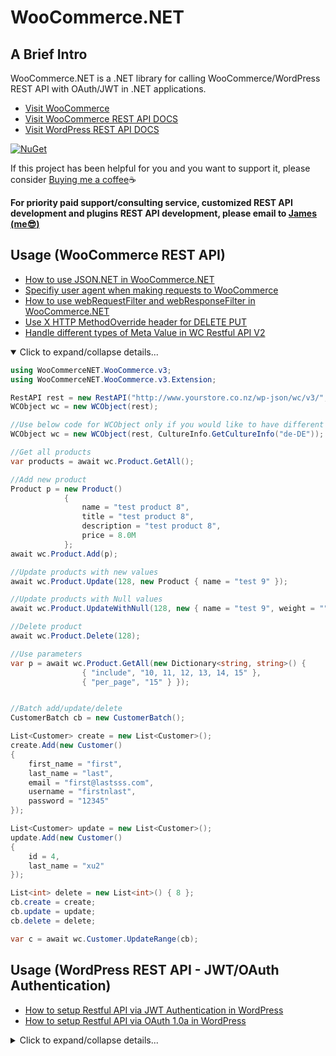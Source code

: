 ﻿WooCommerce.NET
======================

A Brief Intro
-------------------

WooCommerce.NET is a .NET library for calling WooCommerce/WordPress REST API with OAuth/JWT in .NET applications.

* [Visit WooCommerce](http://www.woothemes.com/woocommerce/)
* [Visit WooCommerce REST API DOCS](https://woocommerce.github.io/woocommerce-rest-api-docs/)
* [Visit WordPress REST API DOCS](https://developer.wordpress.org/rest-api/)

[![NuGet](https://buildstats.info/nuget/WooCommerceNET)](http://www.nuget.org/packages/WooCommerceNET)

If this project has been helpful for you and you want to support it, please consider [Buying me a coffee](https://www.buymeacoffee.com/YU0SqVyrR):coffee:

**For priority paid support/consulting service, customized REST API development and plugins REST API development, please email to [James (me:sunglasses:)](mailto:xiaofaye@msn.com)**

Usage (WooCommerce REST API)
-------------------
* [How to use JSON.NET in WooCommerce.NET](https://github.com/XiaoFaye/WooCommerce.NET/wiki/How-to-use-JSON.NET-in-WooCommerce.NET)
* [Specifiy user agent when making requests to WooCommerce](https://github.com/XiaoFaye/WooCommerce.NET/wiki/Specifiy-user-agent-when-making-requests-to-WooCommerce)
* [How to use webRequestFilter and webResponseFilter in WooCommerce.NET](https://github.com/XiaoFaye/WooCommerce.NET/wiki/How-to-use-webRequestFilter-and-webResponseFilter-in-WooCommerce.NET)
* [Use X HTTP MethodOverride header for DELETE PUT](https://github.com/XiaoFaye/WooCommerce.NET/wiki/Use-X-HTTP-MethodOverride-header-for-DELETE-PUT)
* [Handle different types of Meta Value in WC Restful API V2](https://github.com/XiaoFaye/WooCommerce.NET/wiki/Handle-different-types-of-Meta-Value-in-WC-Restful-API-V2)

<details open>
  <summary>Click to expand/collapse details...</summary>
  
```cs
using WooCommerceNET.WooCommerce.v3;
using WooCommerceNET.WooCommerce.v3.Extension;

RestAPI rest = new RestAPI("http://www.yourstore.co.nz/wp-json/wc/v3/", "<WooCommerce Key>", "<WooCommerce Secret");
WCObject wc = new WCObject(rest);

//Use below code for WCObject only if you would like to have different CultureInfo
WCObject wc = new WCObject(rest, CultureInfo.GetCultureInfo("de-DE"));

//Get all products
var products = await wc.Product.GetAll();

//Add new product
Product p = new Product()
            {
                name = "test product 8",
                title = "test product 8",
                description = "test product 8",
                price = 8.0M
            };
await wc.Product.Add(p);

//Update products with new values
await wc.Product.Update(128, new Product { name = "test 9" });

//Update products with Null values
await wc.Product.UpdateWithNull(128, new { name = "test 9", weight = "", date_on_sale_from = "", date_on_sale_to = "" });

//Delete product
await wc.Product.Delete(128);

//Use parameters
var p = await wc.Product.GetAll(new Dictionary<string, string>() {
                { "include", "10, 11, 12, 13, 14, 15" },
                { "per_page", "15" } });


//Batch add/update/delete
CustomerBatch cb = new CustomerBatch();

List<Customer> create = new List<Customer>();
create.Add(new Customer()
{
    first_name = "first",
    last_name = "last",
    email = "first@lastsss.com",
    username = "firstnlast",
    password = "12345"
});

List<Customer> update = new List<Customer>();
update.Add(new Customer()
{
    id = 4,
    last_name = "xu2"
});

List<int> delete = new List<int>() { 8 };
cb.create = create;
cb.update = update;
cb.delete = delete;

var c = await wc.Customer.UpdateRange(cb);

```
</details>


Usage (WordPress REST API - JWT/OAuth Authentication)
-------------------
* [How to setup Restful API via JWT Authentication in WordPress](https://github.com/XiaoFaye/WooCommerce.NET/wiki/How-to-setup-Restful-API-via-JWT-Authentication-in-WordPress)
* [How to setup Restful API via OAuth 1.0a in WordPress](https://github.com/XiaoFaye/WooCommerce.NET/wiki/How-to-setup-Restful-API-via-OAuth-1.0a-in-WordPress)

<details>
  <summary>Click to expand/collapse details...</summary>

```cs

//using JWT
RestAPI rest = new RestAPI("http://www.yourstore.co.nz/wp-json/jwt-auth/v1/token", "<UserName>", "<Password>");

//using OAuth
RestAPI rest = new RestAPI("http://www.yourstore.co.nz/wp-json/wp/v2/", "<Client_Key>", "<Client_Secret>");
rest.oauth_token = "<OAuth_Token>";
rest.oauth_token_secret = "<OAuth_Token_Secret>";

WPObject wp = new WPObject(rest);

//Get all posts
var posts = await wp.Post.GetAll();

//Add a post
var p = new Posts()
{
    title = "abc",
    content = "<h1>abc</h1>"
};

await wp.Post.Add(p);

//Update post with new values
await wp.Post.Update(123, new { title = "new post" });

//Delete a post
await wp.Post.Delete(123);

//Upload an image
await wp.Media.Add("imagename.jpg", @"C:\path\to\image\file.jpg");

//Create a new user
await wp.Users.Add(new Users()
{
    first_name = "test",
    last_name = "test",
    name = "test",
    username = "test123",
    email = "test123@gmail.com",
    password = "test@12345"
});

```
</details>